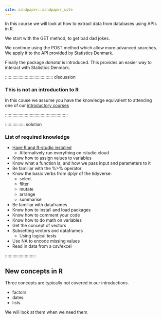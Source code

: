 ```yaml
---
site: sandpaper::sandpaper_site
---
```


In this course we will look at how to extract data from databases using APIs in R. 

We start with the GET method, to get bad dad jokes.

We continue using the POST method which allow more advanced searches. We apply it to the API provided by Statistics Denmark.

Finally the package *danstat* is introduced. This  provides an easier way to interact with Statistics Denmark.



::::::::::::::::::::::::::::::::::::::: discussion
### This is not an introduction to R
In this couse we assume you have the knowledge equivalent to attending one of our <a href="https://kubdatalab.github.io/R-intro/" target="_blank">introductory courses</a>

:::::::::::::::::::::::::::::::::::::::::::::::::::

:::::::::::::::: solution

### List of required knowledge
- <a href="https://kubdatalab.github.io/R-api_new/#software-setup" target="_blank">Have R and R-studio installed</a> 
    - Alternatively run everything on rstudio.cloud
- Know how to assign values to variables
- Know what a function is, and how we pass input and parameters to it
- Be familiar with the %>% operator
- Know the basic verbs from dplyr of the tidyverse:
    - select
    - filter
    - mutate
    - arrange
    - summarise
- Be familiar with dataframes
- Know how to install and load packages
- Know how to comment your code
- Know how to do math on variables
- Get the concept of vectors
- Subsetting vectors and dataframes
    - Using logical tests
- Use NA to encode missing values
- Read in data from a csv/excel

:::::::::::::::::::::::::

## New concepts in R
Three concepts are typically not covered in our introductions.

- factors
- dates
- lists

We will look at them when we need them.

[workbench]: https://carpentries.github.io/sandpaper-docs

